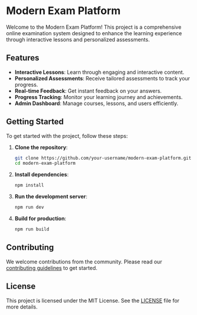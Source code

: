 # Modern Exam Platform

Welcome to the Modern Exam Platform! This project is a comprehensive online examination system designed to enhance the learning experience through interactive lessons and personalized assessments.

## Features

- **Interactive Lessons**: Learn through engaging and interactive content.
- **Personalized Assessments**: Receive tailored assessments to track your progress.
- **Real-time Feedback**: Get instant feedback on your answers.
- **Progress Tracking**: Monitor your learning journey and achievements.
- **Admin Dashboard**: Manage courses, lessons, and users efficiently.

## Getting Started

To get started with the project, follow these steps:

1. **Clone the repository**:

   ```sh
   git clone https://github.com/your-username/modern-exam-platform.git
   cd modern-exam-platform
   ```

2. **Install dependencies**:

   ```sh
   npm install
   ```

3. **Run the development server**:

   ```sh
   npm run dev
   ```

4. **Build for production**:
   ```sh
   npm run build
   ```

## Contributing

We welcome contributions from the community. Please read our [contributing guidelines](CONTRIBUTING.md) to get started.

## License

This project is licensed under the MIT License. See the [LICENSE](LICENSE) file for more details.
